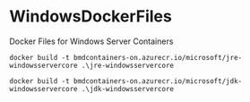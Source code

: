# WindowsDockerFiles
Docker Files for Windows Server Containers

```
docker build -t bmdcontainers-on.azurecr.io/microsoft/jre-windowsservercore .\jre-windowsservercore
```

```
docker build -t bmdcontainers-on.azurecr.io/microsoft/jdk-windowsservercore .\jdk-windowsservercore
```
